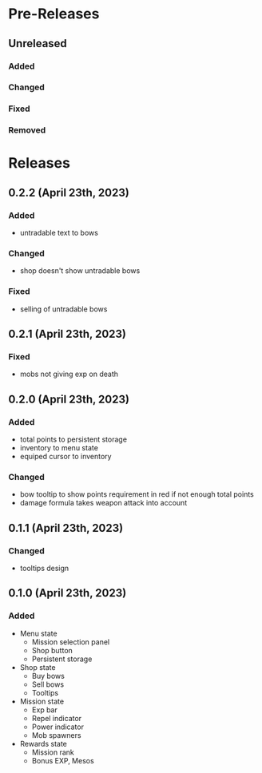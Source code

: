 # Pre-Releases

## Unreleased

### Added

### Changed

### Fixed

### Removed

# Releases

## 0.2.2 (April 23th, 2023)

### Added

- untradable text to bows

### Changed

- shop doesn't show untradable bows

### Fixed

- selling of untradable bows

## 0.2.1 (April 23th, 2023)

### Fixed

- mobs not giving exp on death

## 0.2.0 (April 23th, 2023)

### Added

- total points to persistent storage
- inventory to menu state
- equiped cursor to inventory

### Changed

- bow tooltip to show points requirement in red if not enough total points
- damage formula takes weapon attack into account

## 0.1.1 (April 23th, 2023)

### Changed

- tooltips design

## 0.1.0 (April 23th, 2023)

### Added

- Menu state
  - Mission selection panel
  - Shop button
  - Persistent storage
- Shop state
  - Buy bows
  - Sell bows
  - Tooltips
- Mission state
  - Exp bar
  - Repel indicator
  - Power indicator
  - Mob spawners
- Rewards state
  - Mission rank
  - Bonus EXP, Mesos
